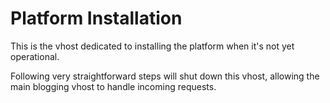 # Platform Installation #

This is the vhost dedicated to installing the platform when it's not yet operational.

Following very straightforward steps will shut down this vhost, allowing the main blogging vhost to handle incoming requests.